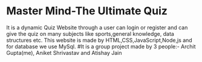 # Master Mind-The Ultimate Quiz
It is a dynamic Quiz Website through a user can login or register and can give the quiz on many subjects like sports,general knowledge, data structures etc.
This website is made by HTML,CSS,JavaScript,Node,js and for database we use MySql.
#It is a group project made by 3 people:- Archit Gupta(me), Aniket Shrivastav and Atishay Jain
